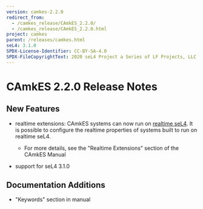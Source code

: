```yaml
---
version: camkes-2.2.0
redirect_from:
  - /camkes_release/CAmkES_2.2.0/
  - /camkes_release/CAmkES_2.2.0.html
project: camkes
parent: /releases/camkes.html
seL4: 3.1.0
SPDX-License-Identifier: CC-BY-SA-4.0
SPDX-FileCopyrightText: 2020 seL4 Project a Series of LF Projects, LLC.
---
```


# CAmkES 2.2.0 Release Notes

## New Features

- realtime extensions: CAmkES systems can now run on [realtime
  seL4](../sel4/1.0.0-rt-dev.html). It is possible to configure the realtime
  properties of systems built to run on realtime seL4.
  - For more details, see the "Realtime Extensions" section of the CAmkES
      Manual

- support for seL4 3.1.0

## Documentation Additions

- "Keywords" section in manual
